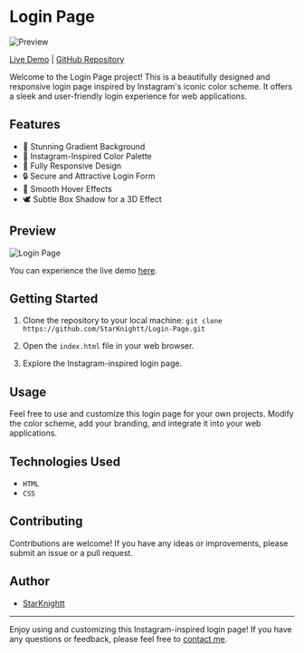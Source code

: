 # Login Page

![Preview](https://lloginpage.netlify.app/preview.png)

[Live Demo](https://lloginpage.netlify.app/) | [GitHub Repository](https://github.com/StarKnightt/Login-Page)

Welcome to the Login Page project! This is a beautifully designed and responsive login page inspired by Instagram's iconic color scheme. It offers a sleek and user-friendly login experience for web applications.

## Features

- 🌈 Stunning Gradient Background
- 🎨 Instagram-Inspired Color Palette
- 📱 Fully Responsive Design
- 🔒 Secure and Attractive Login Form
- 🌟 Smooth Hover Effects
- 🕊️ Subtle Box Shadow for a 3D Effect

## Preview

![Login Page](https://lloginpage.netlify.app/preview.png)

You can experience the live demo [here](https://lloginpage.netlify.app/).

## Getting Started

1. Clone the repository to your local machine:
` git clone https://github.com/StarKnightt/Login-Page.git `


2. Open the `index.html` file in your web browser.

3. Explore the Instagram-inspired login page.

## Usage

Feel free to use and customize this login page for your own projects. Modify the color scheme, add your branding, and integrate it into your web applications.

## Technologies Used

- `HTML`
- `CSS`

## Contributing

Contributions are welcome! If you have any ideas or improvements, please submit an issue or a pull request.

## Author

- [StarKnightt](https://github.com/StarKnightt)

---

Enjoy using and customizing this Instagram-inspired login page! If you have any questions or feedback, please feel free to [contact me](prasenjitt4e@gmail.com).


